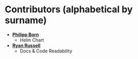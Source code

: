 # Contributors (alphabetical by surname)

* **[Philipp Born](https://github.com/tamcore)**
  * Helm Chart
* **[Ryan Russell](https://github.com/ryanrussell)**
  * Docs & Code Readability